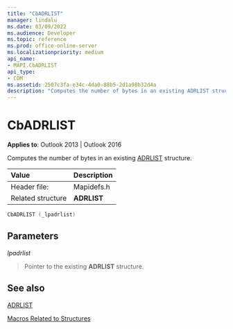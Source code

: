 ```yaml
---
title: "CbADRLIST" 
manager: lindalu
ms.date: 03/09/2022
ms.audience: Developer
ms.topic: reference
ms.prod: office-online-server
ms.localizationpriority: medium
api_name:
- MAPI.CbADRLIST
api_type:
- COM
ms.assetid: 2507c3fa-e34c-4da0-88b5-2d1a98b32d4a
description: "Computes the number of bytes in an existing ADRLIST structure."
---
```


# CbADRLIST

**Applies to**: Outlook 2013 | Outlook 2016
  
Computes the number of bytes in an existing [ADRLIST](adrlist.md) structure.
  
|**Value**|**Description**|
|:-----|:-----|
|Header file:  <br/> |Mapidefs.h  <br/> |
|Related structure  <br/> |**ADRLIST** <br/> |

```cpp
CbADRLIST (_lpadrlist)
```

## Parameters

 _lpadrlist_
  
> Pointer to the existing **ADRLIST** structure.

## See also

[ADRLIST](adrlist.md)

[Macros Related to Structures](macros-related-to-structures.md)

